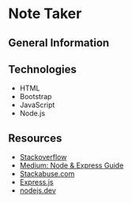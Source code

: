 # Note Taker

## General Information

## Technologies
* HTML
* Bootstrap
* JavaScript
* Node.js

## Resources
* [Stackoverflow](https://stackoverflow.com/)
* [Medium: Node & Express Guide](https://medium.com/@LindaVivah/the-beginners-guide-understanding-node-js-express-js-fundamentals-e15493462be1)
* [Stackabuse.com](https://stackabuse.com/reading-and-writing-json-files-with-node-js/)
* [Express.js](https://expressjs.com/)
* [nodejs.dev](https://nodejs.dev/learn)